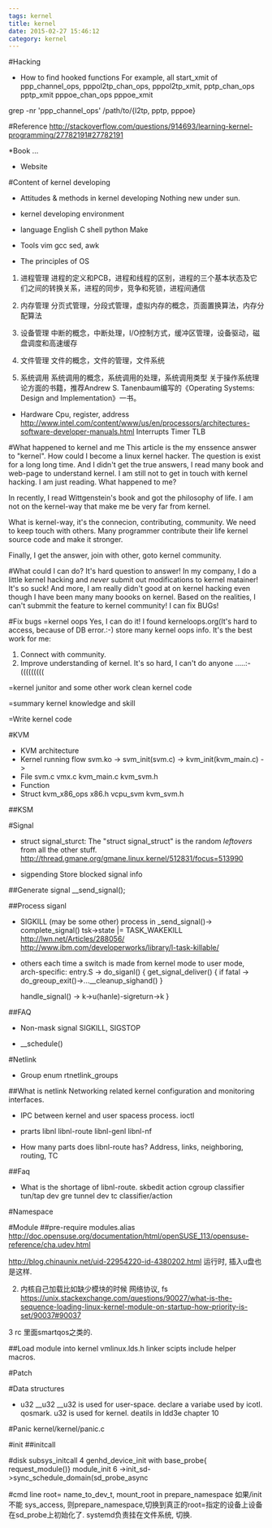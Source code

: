 ```yaml
---
tags: kernel
title: kernel
date: 2015-02-27 15:46:12
category: kernel
---
```



#Hacking
* How to find hooked functions
For example, all start_xmit of ppp_channel_ops, 
pppol2tp_chan_ops, pppol2tp_xmit,
pptp_chan_ops pptp_xmit
pppoe_chan_ops pppoe_xmit

grep -nr 'ppp_channel_ops' /path/to/{l2tp, pptp, pppoe}


#Reference
http://stackoverflow.com/questions/914693/learning-kernel-programming/27782191#27782191

*Book
...

* Website

#Content of kernel developing
* Attitudes & methods in kernel developing
	Nothing new under sun.

* kernel developing environment

* language
	English
	C
	shell
	python
	Make

* Tools
	vim
	gcc
	sed, awk

* The principles of OS
1. 进程管理
进程的定义和PCB，进程和线程的区别，进程的三个基本状态及它们之间的转换关系，进程的同步，竞争和死锁，进程间通信

2. 内存管理
分页式管理，分段式管理，虚拟内存的概念，页面置换算法，内存分配算法

3. 设备管理
中断的概念，中断处理，I/O控制方式，缓冲区管理，设备驱动，磁盘调度和高速缓存

4. 文件管理
文件的概念，文件的管理，文件系统

5. 系统调用
系统调用的概念，系统调用的处理，系统调用类型
关于操作系统理论方面的书籍，推荐Andrew S. Tanenbaum编写的《Operating Systems: Design and Implementation》一书。

* Hardware
Cpu, register, address
http://www.intel.com/content/www/us/en/processors/architectures-software-developer-manuals.html
Interrupts
Timer
TLB

#What happened to kernel and me
This article is the my enssence answer  to "kernel".
How could I become a linux kernel hacker. The question is exist for a long long time.
And I didn't get the true answers, I read many book and web-page to understand kernel.
I am still not to get in touch with kernel hacking. I am just reading.
What happened to me?

In recently, I read Wittgenstein's book and got the philosophy of life.
I am not on the kernel-way that make me be very far from kernel.

What is kernel-way, it's the connecion, contributing, community.
We need to keep touch with others. Many programmer contribute their life kernel source code 
and make it stronger.

Finally, I get the answer, join with other, goto kernel community.

#What could I can do?
It's hard question to answer!
In my company, I do a little kernel hacking and *never* submit out modifications to kernel matainer!
It's so suck!
And more, I am really didn't good at on kernel hacking even though I have been many many boooks on kernel.
Based on the realities, I can't submmit the feature to kernel community!
I can fix BUGs!

#Fix bugs
=kernel oops
Yes, I can do it! I found kerneloops.org(It's hard to access, because of DB error.:-) store many kernel oops info.
It's the best work for me:
1. Connect with community.
2. Improve understanding of kernel.
It's so hard, I can't do anyone .....:-(((((((((

=kernel junitor and some other work
clean kernel code

=summary kernel knowledge and skill


=Write kernel code

#KVM
* KVM architecture
* Kernel running flow
  svm.ko -> svm_init(svm.c) -> kvm_init(kvm_main.c) -> 
* File
  svm.c vmx.c kvm_main.c kvm_svm.h 
* Function  
* Struct
  kvm_x86_ops x86.h
  vcpu_svm    kvm_svm.h  

##KSM
 

#Signal
* struct signal_sturct: 
The "struct signal_struct" is the random *leftovers* from all the other stuff.
http://thread.gmane.org/gmane.linux.kernel/512831/focus=513990

* sigpending
Store blocked signal info

##Generate signal
__send_signal();

##Process siganl
* SIGKILL (may be some other)
process in _send_signal()-> complete_signal() tsk->state |= TASK_WAKEKILL 
http://lwn.net/Articles/288056/
http://www.ibm.com/developerworks/library/l-task-killable/

* others
each time a switch is made from kernel mode to user mode, 
arch-specific: entry.S -> do_siganl()
{ 
	get_signal_deliver()
	{
		if fatal -> do_greoup_exit()->...__cleanup_sighand()
	}

	handle_signal() -> k->u(hanle)-sigreturn->k
}

##FAQ
* Non-mask signal
SIGKILL, SIGSTOP

* __schedule()

#Netlink
* Group
enum rtnetlink_groups

##What is netlink
Networking related kernel configuration and monitoring interfaces.
* IPC between kernel and user spacess process.
ioctl

* prarts
	libnl
	libnl-route
	libnl-genl
	libnl-nf

* How many parts does libnl-route has?
Address,  links, neighboring, routing, TC

##Faq
* What is the shortage of libnl-route.
    skbedit action
    cgroup classifier
    tun/tap dev 
    gre tunnel dev 
    tc classifier/action


#Namespace

#Module
##pre-require
modules.alias
http://doc.opensuse.org/documentation/html/openSUSE_113/opensuse-reference/cha.udev.html

http://blog.chinaunix.net/uid-22954220-id-4380202.html
运行时, 插入u盘也是这样.

2. 内核自己加载比如缺少模块的时候 网络协议, fs
https://unix.stackexchange.com/questions/90027/what-is-the-sequence-loading-linux-kernel-module-on-startup-how-priority-is-set/90037#90037

3 rc 里面smartqos之类的.

##Load module into kernel
vmlinux.lds.h linker scipts include helper macros.


#Patch

#Data structures
* u32 __u32
__u32 is used for user-space. declare a variabe used by icotl. qosmark.
u32 is used for kernel.
deatils in ldd3e chapter 10


#Panic
kernel/kernel/panic.c


#init
##initcall

#disk 
subsys_initcall 4 genhd_device_init with base_probe{ request_module()}
module_init 6 ->init_sd->sync_schedule_domain(sd_probe_async


#cmd line
root= name_to_dev_t, mount_root in prepare_namespace
如果/init不能 sys_access, 则prepare_namespace,切换到真正的root=指定的设备上设备在sd_probe上初始化了.
systemd负责挂在文件系统, 切换.



